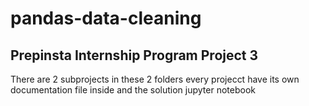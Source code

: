 # pandas-data-cleaning
## Prepinsta Internship Program Project 3
There are 2 subprojects in these 2 folders every projecct have its own documentation file inside and the solution jupyter notebook
